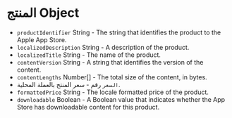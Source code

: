 # المنتج Object

* `productIdentifier` String - The string that identifies the product to the Apple App Store.
* `localizedDescription` String - A description of the product.
* `localizedTitle` String - The name of the product.
* `contentVersion` String - A string that identifies the version of the content.
* `contentLengths` Number[] - The total size of the content, in bytes.
* `السعر` رقم - سعر المنتج بالعملة المحلية.
* `formattedPrice` String - The locale formatted price of the product.
* `downloadable` Boolean - A Boolean value that indicates whether the App Store has downloadable content for this product.